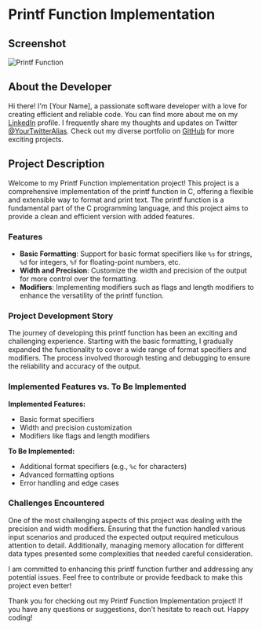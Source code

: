 # Printf Function Implementation

## Screenshot

![Printf Function](screenshot.png)

## About the Developer

Hi there! I'm [Your Name], a passionate software developer with a love for creating efficient and reliable code. You can find more about me on my [LinkedIn](https://www.linkedin.com/in/your-name/) profile. I frequently share my thoughts and updates on Twitter [@YourTwitterAlias](https://twitter.com/your-twitter-alias). Check out my diverse portfolio on [GitHub](https://github.com/your-username) for more exciting projects.

## Project Description

Welcome to my Printf Function implementation project! This project is a comprehensive implementation of the printf function in C, offering a flexible and extensible way to format and print text. The printf function is a fundamental part of the C programming language, and this project aims to provide a clean and efficient version with added features.

### Features

- **Basic Formatting**: Support for basic format specifiers like `%s` for strings, `%d` for integers, `%f` for floating-point numbers, etc.
- **Width and Precision**: Customize the width and precision of the output for more control over the formatting.
- **Modifiers**: Implementing modifiers such as flags and length modifiers to enhance the versatility of the printf function.

### Project Development Story

The journey of developing this printf function has been an exciting and challenging experience. Starting with the basic formatting, I gradually expanded the functionality to cover a wide range of format specifiers and modifiers. The process involved thorough testing and debugging to ensure the reliability and accuracy of the output.

### Implemented Features vs. To Be Implemented

**Implemented Features:**
- Basic format specifiers
- Width and precision customization
- Modifiers like flags and length modifiers

**To Be Implemented:**
- Additional format specifiers (e.g., `%c` for characters)
- Advanced formatting options
- Error handling and edge cases

### Challenges Encountered

One of the most challenging aspects of this project was dealing with the precision and width modifiers. Ensuring that the function handled various input scenarios and produced the expected output required meticulous attention to detail. Additionally, managing memory allocation for different data types presented some complexities that needed careful consideration.

I am committed to enhancing this printf function further and addressing any potential issues. Feel free to contribute or provide feedback to make this project even better!

Thank you for checking out my Printf Function Implementation project! If you have any questions or suggestions, don't hesitate to reach out. Happy coding!

